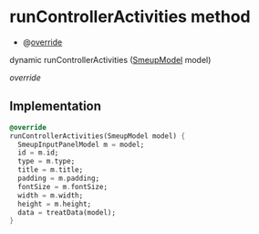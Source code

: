 


# runControllerActivities method







- @[override](https://api.flutter.dev/flutter/dart-core/override-constant.html)

dynamic runControllerActivities
([SmeupModel](../../smeup_models_widgets_smeup_model/SmeupModel-class.md) model)

_override_






## Implementation

```dart
@override
runControllerActivities(SmeupModel model) {
  SmeupInputPanelModel m = model;
  id = m.id;
  type = m.type;
  title = m.title;
  padding = m.padding;
  fontSize = m.fontSize;
  width = m.width;
  height = m.height;
  data = treatData(model);
}
```







